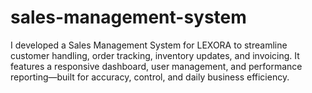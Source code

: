 # sales-management-system
I developed a Sales Management System for LEXORA to streamline customer handling, order tracking, inventory updates, and invoicing. It features a responsive dashboard, user management, and performance reporting—built for accuracy, control, and daily business efficiency.
